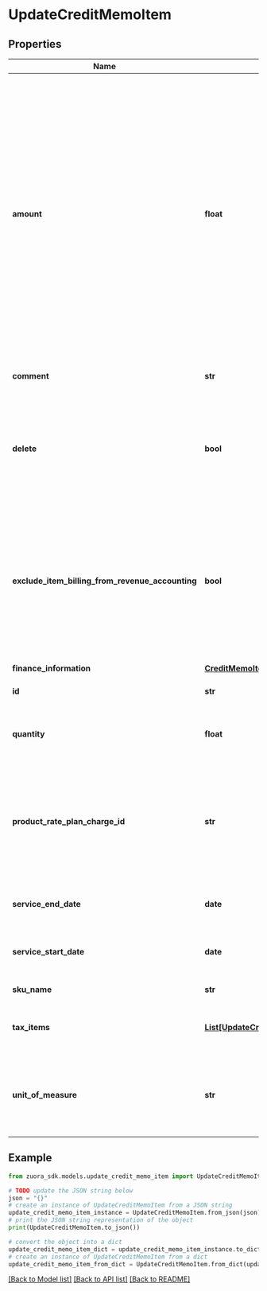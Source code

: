 # UpdateCreditMemoItem


## Properties

Name | Type | Description | Notes
------------ | ------------- | ------------- | -------------
**amount** | **float** | The amount of the credit memo item. For tax-inclusive credit memo items, the amount indicates the credit memo item amount including tax. For tax-exclusive credit memo items, the amount indicates the credit memo item amount excluding tax | [optional] 
**comment** | **str** | Comments about the credit memo item. | [optional] 
**delete** | **bool** | Whether to delete the existing credit memo item. **Note**: This field is available only if id is not null. | [optional] 
**exclude_item_billing_from_revenue_accounting** | **bool** | The flag to exclude the credit memo item from revenue accounting.  **Note**: This field is only available if you have the Billing - Revenue Integration feature enabled.   | [optional] 
**finance_information** | [**CreditMemoItemFromInvoiceItemFinanceInformation**](CreditMemoItemFromInvoiceItemFinanceInformation.md) |  | [optional] 
**id** | **str** | The ID of the credit memo item. | 
**quantity** | **float** | The number of units for the credit memo item. | [optional] 
**product_rate_plan_charge_id** | **str** | The ID of the product rate plan charge that the credit memo is created from. **Note**: This field is available only if id is null. | [optional] 
**service_end_date** | **date** | The service end date of the credit memo item. | [optional] 
**service_start_date** | **date** | The service start date of the credit memo item. | [optional] 
**sku_name** | **str** | The name of the SKU. | [optional] 
**tax_items** | [**List[UpdateCreditMemoTaxItemRequest]**](UpdateCreditMemoTaxItemRequest.md) | Container for credit memo taxation items. | [optional] 
**unit_of_measure** | **str** | The definable unit that you measure when determining charges. | [optional] 

## Example

```python
from zuora_sdk.models.update_credit_memo_item import UpdateCreditMemoItem

# TODO update the JSON string below
json = "{}"
# create an instance of UpdateCreditMemoItem from a JSON string
update_credit_memo_item_instance = UpdateCreditMemoItem.from_json(json)
# print the JSON string representation of the object
print(UpdateCreditMemoItem.to_json())

# convert the object into a dict
update_credit_memo_item_dict = update_credit_memo_item_instance.to_dict()
# create an instance of UpdateCreditMemoItem from a dict
update_credit_memo_item_from_dict = UpdateCreditMemoItem.from_dict(update_credit_memo_item_dict)
```
[[Back to Model list]](../README.md#documentation-for-models) [[Back to API list]](../README.md#documentation-for-api-endpoints) [[Back to README]](../README.md)


